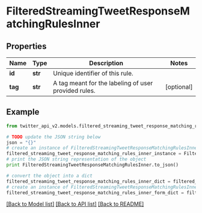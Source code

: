 # FilteredStreamingTweetResponseMatchingRulesInner


## Properties
Name | Type | Description | Notes
------------ | ------------- | ------------- | -------------
**id** | **str** | Unique identifier of this rule. | 
**tag** | **str** | A tag meant for the labeling of user provided rules. | [optional] 

## Example

```python
from twitter_api_v2.models.filtered_streaming_tweet_response_matching_rules_inner import FilteredStreamingTweetResponseMatchingRulesInner

# TODO update the JSON string below
json = "{}"
# create an instance of FilteredStreamingTweetResponseMatchingRulesInner from a JSON string
filtered_streaming_tweet_response_matching_rules_inner_instance = FilteredStreamingTweetResponseMatchingRulesInner.from_json(json)
# print the JSON string representation of the object
print FilteredStreamingTweetResponseMatchingRulesInner.to_json()

# convert the object into a dict
filtered_streaming_tweet_response_matching_rules_inner_dict = filtered_streaming_tweet_response_matching_rules_inner_instance.to_dict()
# create an instance of FilteredStreamingTweetResponseMatchingRulesInner from a dict
filtered_streaming_tweet_response_matching_rules_inner_form_dict = filtered_streaming_tweet_response_matching_rules_inner.from_dict(filtered_streaming_tweet_response_matching_rules_inner_dict)
```
[[Back to Model list]](../README.md#documentation-for-models) [[Back to API list]](../README.md#documentation-for-api-endpoints) [[Back to README]](../README.md)


